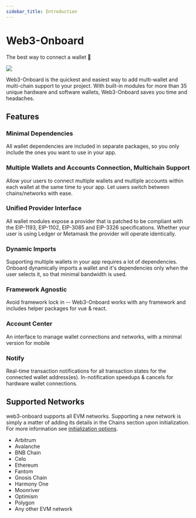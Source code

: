 ```yaml
---
sidebar_title: Introduction
---
```


<script>
    import walletModal from '$lib/assets/connect-wallet-modal.png'
</script>

# Web3-Onboard

The best way to connect a wallet 🚀

<img src="{walletModal}" />

Web3-Onboard is the quickest and easiest way to add multi-wallet and multi-chain support to your project. With built-in modules for more than 35 unique hardware and software wallets, Web3-Onboard saves you time and headaches.

## Features

### Minimal Dependencies

All wallet dependencies are included in separate packages,
so you only include the ones you want to use in your app.

### Multiple Wallets and Accounts Connection, Multichain Support

Allow your users to connect multiple wallets and multiple accounts within each wallet at the same time to your app. Let users switch between chains/networks with ease.

### Unified Provider Interface

All wallet modules expose a provider that is patched to be compliant with the EIP-1193, EIP-1102, EIP-3085 and EIP-3326 specifications.
Whether your user is using Ledger or Metamask the provider will operate identically.

### Dynamic Imports

Supporting multiple wallets in your app requires a lot of dependencies. Onboard dynamically imports a wallet
and it's dependencies only when the user selects it, so that minimal bandwidth is used.

### Framework Agnostic

Avoid framework lock in -- Web3-Onboard works with any framework and includes helper packages for vue & react.

### Account Center

An interface to manage wallet connections and networks, with a minimal version for mobile

### Notify

Real-time transaction notifications for all transaction states for the connected wallet address(es). In-notification speedups & cancels for hardware wallet connections.

## Supported Networks

web3-onboard supports all EVM networks. Supporting a new network is simply a matter of adding its details in the Chains section upon initialization. For more information see [initialization options](https://github.com/blocknative/web3-onboard/blob/feature/documentation/docs/src/routes/docs/%5B...3%5Dpackages/core.md#initialization).
- Arbitrum
- Avalanche
- BNB Chain
- Celo
- Ethereum
- Fantom
- Gnosis Chain
- Harmony One
- Moonriver
- Optimism
- Polygon
- Any other EVM network

